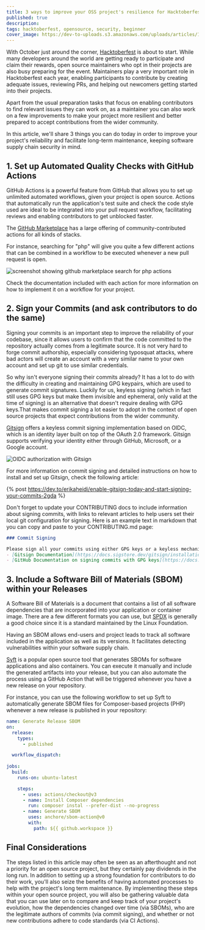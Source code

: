 ```yaml
---
title: 3 ways to improve your OSS project's resilience for Hacktoberfest
published: true
description: 
tags: hacktoberfest, opensource, security, beginner
cover_image: https://dev-to-uploads.s3.amazonaws.com/uploads/articles/1xwjj7b5y70p9bfw6uke.png
---
```


With October just around the corner, [Hacktoberfest](https://hacktoberfest.com) is about to start. While many developers around the world are getting ready to participate and claim their rewards, open source maintainers who opt in their projects are also busy preparing for the event. Maintainers play a very important role in Hacktoberfest each year, enabling participants to contribute by creating adequate issues, reviewing PRs, and helping out newcomers getting started into their projects.

Apart from the usual preparation tasks that focus on enabling contributors to find relevant issues they can work on, as a maintainer you can also work on a few improvements to make your project more resilient and better prepared to accept contributions from the wider community. 

In this article, we'll share 3 things you can do today in order to improve your project's reliability and facilitate long-term maintenance, keeping software supply chain security in mind.


## 1. Set up Automated Quality Checks with GitHub Actions

GitHub Actions is a powerful feature from GitHub that allows you to set up unlimited automated workflows, given your project is open source. Actions that automatically run the application's test suite and check the code style used are ideal to be integrated into your pull request workflow, facilitating reviews and enabling contributors to get unblocked faster.

The [GitHub Marketplace](https://github.com/marketplace?type=actions) has a large offering of community-contributed actions for all kinds of stacks. 

For instance, searching for "php" will give you quite a few different actions that can be combined in a workflow to be executed whenever a new pull request is open. 

![screenshot showing github marketplace search for php actions](https://dev-to-uploads.s3.amazonaws.com/uploads/articles/5a10srrl7jtnpz2gkou2.png)

Check the documentation included with each action for more information on how to implement it on a workflow for your project.

## 2. Sign your Commits (and ask contributors to do the same)

Signing your commits is an important step to improve the reliability of your codebase, since it allows users to confirm that the code committed to the repository actually comes from a legitimate source. It is not very hard to forge commit authorship, especially considering typosquat attacks, where bad actors will create an account with a very similar name to your own account and set up git to use similar credentials.

So why isn't everyone signing their commits already? It has a lot to do with the difficulty in creating and maintaining GPG keypairs, which are used to generate commit signatures. Luckily for us, keyless signing (which in fact still uses GPG keys but make them invisible and ephemeral, only valid at the time of signing) is an alternative that doesn't require dealing with GPG keys.That makes commit signing a lot easier to adopt in the context of open source projects that expect contributions from the wider community.

[Gitsign](https://docs.sigstore.dev/gitsign/overview/) offers a keyless commit signing implementation based on OIDC, which is an identity layer built on top of the OAuth 2.0 framework. Gitsign supports verifying your identity either through GitHub, Microsoft, or a Google account.

![OIDC authorization with Gitsign](https://dev-to-uploads.s3.amazonaws.com/uploads/articles/77gfmla6qqdzdra0ei0q.png)

For more information on commit signing and detailed instructions on how to install and set up Gitsign, check the following article:

{% post https://dev.to/erikaheidi/enable-gitsign-today-and-start-signing-your-commits-2gda %}

Don't forget to update your CONTRIBUTING docs to include information about signing commits, with links to relevant articles to help users set their local git configuration for signing.  Here is an example text in markdown that you can copy and paste to your CONTRIBUTING.md page:

```markdown
### Commit Signing

Please sign all your commits using either GPG keys or a keyless mechanism such as [Gitsign](https://docs.sigstore.dev/gitsign/overview/). This is important to make sure all code comes from trusted sources, which will improve the overall security and quality of our project. For more information on how to set up your local Git environment to user commit signing by default, please refer to one of the following guides:
- [Gitsign Documentation](https://docs.sigstore.dev/gitsign/installation)
- [GitHub Documentation on signing commits with GPG keys](https://docs.github.com/en/authentication/managing-commit-signature-verification/signing-commits)

```

## 3. Include a Software Bill of Materials (SBOM) within your Releases

A Software Bill of Materials is a document that contains a list of all software dependencies that are incorporated into your application or container image. There are a few different formats you can use, but [SPDX](https://spdx.dev/) is generally a good choice since it is a standard maintained by the Linux Foundation.

Having an SBOM allows end-users and project leads to track all software included in the application as well as its versions. It facilitates detecting vulnerabilities within your software supply chain.

[Syft](https://github.com/anchore/syft/) is a popular open source tool that generates SBOMs for software applications and also containers. You can execute it manually and include the generated artifacts into your release, but you can also automate the process using a GitHub Action that will be triggered whenever you have a new release on your repository.

For instance, you can use the following workflow to set up Syft to automatically generate SBOM files for Composer-based projects (PHP) whenever a new release is published in your repository:

```yaml
name: Generate Release SBOM
on:
  release:
    types:
      - published

  workflow_dispatch:
  
jobs:
  build:
    runs-on: ubuntu-latest

    steps:
      - uses: actions/checkout@v3
      - name: Install Composer dependencies
        run: composer instal --prefer-dist --no-progress
      - name: Generate SBOM
        uses: anchore/sbom-action@v0
        with:
          path: ${{ github.workspace }}
```

## Final Considerations

The steps listed in this article may often be seen as an afterthought and not a priority for an open source project, but they certainly pay dividends in the long run. In addition to setting up a strong foundation for contributors to do their work, you'll also seize the benefits of having automated processes to help with the project's long term maintenance. By implementing these steps within your open source project, you will also be gathering valuable data that you can use later on to compare and keep track of your project's evolution, how the dependencies changed over time (via SBOMs), who are the legitimate authors of commits (via commit signing), and whether or not new contributions adhere to code standards (via CI Actions).
